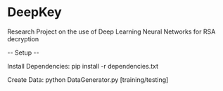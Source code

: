 # DeepKey
Research Project on the use of Deep Learning Neural Networks for RSA decryption


-- Setup -- 

Install Dependencies: pip install -r dependencies.txt

Create Data: python DataGenerator.py [training/testing]
